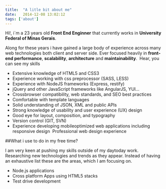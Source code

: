 ```yaml
---
title:  "A litle bit about me"
date:   2014-12-08 13:02:12
tags: ['about']
---
```


Hi!, i`m a 23 years old **Front End Enginner** that currently works in **University Federal of Minas Gerais**.

Along for these years i have gained a large body of experience across many web technologies both client and server side. Ever focused heavily in **front­end performance**, **scalability**, **architecture** and **maintainability**.
­
Hear, you can see my skills

* Extensive knowledge of HTML5 and CSS3
* Experience working with css preprocessor (SASS, LESS)
* Experience with NodeJS frameworks (Express, restify)
* jQuery and other JavaScript frameworks like AngularJS, YUI...
* Cross­browser compatibility, web standards, and SEO best practices
* Comfortable with template languages
* Solid understanding of JSON, XML and public APIs
* Strong knowledge of usability and user experience (UX) design
* Good eye for layout, composition, and typography
* Version control (GIT, SVN)
* Experience developing mobile­optimized web applications including responsive design ­ Professional web design experience

##What i use to do in my free time?

I am very keen at pushing my skills outside of my day­to­day work. Researching new technologies and trends as they appear. Instead of having an exhaustive list these are the areas, which I am focusing on.

* Node.js applications
* Cross platform Apps using HTML5 stacks
* Test drive development
